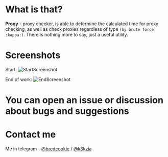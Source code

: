 # What is that?
**Proqy** - proxy checker, is able to determine the calculated time for proxy checking, as well as check proxies regardless of type `(by brute force :kappa:)`.
There is nothing more to say, just a useful utility.

# Screenshots
 Start:
 ![StartScreenshot](https://i.imgur.com/Utmv6IC.png)
 

 End of work:
![EndScreenshot](https://i.imgur.com/8n3tRZs.png)

# You can open an issue or discussion about bugs and suggestions
# Contact me
 Me in telegram - [@bredcookie](https://t.me/bredcookie) / [@k3kzia](https://t.me/k3kzia)
